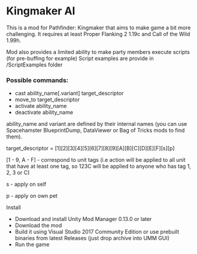 # Kingmaker AI

This is a mod for Pathfinder: Kingmaker that aims to make game a bit more challenging.
It requires at least Proper Flanking 2 1.19c and Call of the Wild 1.99h.


Mod also provides a limited ability to make party members execute scripts (for pre-buffing for example)
Script examples are provide in /ScriptExamples folder

### Possible commands:

- cast ability_name[.variant] target_descriptor
- move_to target_descriptor
- activate ability_name
- deactivate ability_name
 
ability_name and variant are defined by their internal names (you can use Spacehamster BlueprintDump, DataViewer or Bag of Tricks mods to find them).

target_descriptor = [1][2][3][4][5][6][7][8][9][A][B][C][D][E][F][s][p]

[1 - 9, A - F] - correspond to unit tags (i.e action will be applied to all unit that have at least one tag, so 123C will be applied to anyone who has tag 1, 2, 3 or C)

s - apply on self

p - apply on own pet


Install
- Download and install Unity Mod Manager﻿﻿ 0.13.0 or later
- Download the mod
- Build it using Visual Studio 2017 Community Edition or use prebuilt binaries from latest Releases (just drop archive into UMM GUI)
- Run the game
